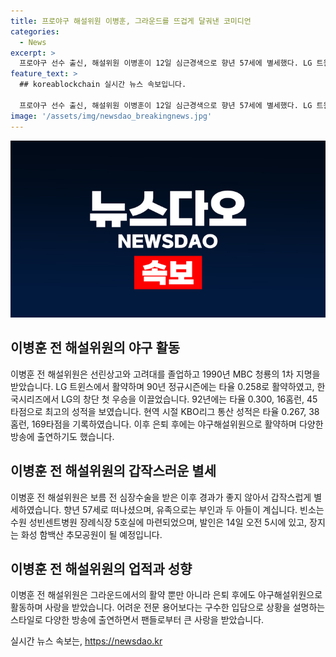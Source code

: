```yaml
---
title: 프로야구 해설위원 이병훈, 그라운드를 뜨겁게 달궈낸 코미디언
categories:
  - News
excerpt: >
  프로야구 선수 출신, 해설위원 이병훈이 12일 심근경색으로 향년 57세에 별세했다. LG 트윈스로 활약한 그는 팀의 창단 첫 우승을 이끌었고, KBO리그 통산 성적은 타율 0.267, 38홈런, 169타점이었다. 은퇴 후 해설위원으로 활동하며 재치 있는 입담으로 사랑을 받았고, 부인과 두 아들이 그를 뒤로하고 있다. 마지막 인사는 14일 오전 5시, 화성 함백산 추모 공원에서 이뤄질 예정이다.
feature_text: >
  ## koreablockchain 실시간 뉴스 속보입니다.

  프로야구 선수 출신, 해설위원 이병훈이 12일 심근경색으로 향년 57세에 별세했다. LG 트윈스로 활약한 그는 팀의 창단 첫 우승을 이끌었고, KBO리그 통산 성적은 타율 0.267, 38홈런, 169타점이었다. 은퇴 후 해설위원으로 활동하며 재치 있는 입담으로 사랑을 받았고, 부인과 두 아들이 그를 뒤로하고 있다. 마지막 인사는 14일 오전 5시, 화성 함백산 추모 공원에서 이뤄질 예정이다.
image: '/assets/img/newsdao_breakingnews.jpg'
---
```


<p><img src="/assets/img/newsdao_breakingnews.jpg" alt="koreablockchain 속보" /></p>

<h2 data-ke-size="size26">이병훈 전 해설위원의 야구 활동</h2>

<p data-ke-size="size16">이병훈 전 해설위원은 선린상고와 고려대를 졸업하고 1990년 MBC 청룡의 1차 지명을 받았습니다. LG 트윈스에서 활약하며 90년 정규시즌에는 타율 0.258로 활약하였고, 한국시리즈에서 LG의 창단 첫 우승을 이끌었습니다. 92년에는 타율 0.300, 16홈런, 45타점으로 최고의 성적을 보였습니다. 현역 시절 KBO리그 통산 성적은 타율 0.267, 38홈런, 169타점을 기록하였습니다. 이후 은퇴 후에는 야구해설위원으로 활약하며 다양한 방송에 출연하기도 했습니다.</p>

<h2 data-ke-size="size26">이병훈 전 해설위원의 갑작스러운 별세</h2>

<p data-ke-size="size16">이병훈 전 해설위원은 보름 전 심장수술을 받은 이후 경과가 좋지 않아서 갑작스럽게 별세하였습니다. 향년 57세로 떠나셨으며, 유족으로는 부인과 두 아들이 계십니다. 빈소는 수원 성빈센트병원 장례식장 5호실에 마련되었으며, 발인은 14일 오전 5시에 있고, 장지는 화성 함백산 추모공원이 될 예정입니다.</p>

<h2 data-ke-size="size26">이병훈 전 해설위원의 업적과 성향</h2>

<p data-ke-size="size16">이병훈 전 해설위원은 그라운드에서의 활약 뿐만 아니라 은퇴 후에도 야구해설위원으로 활동하며 사랑을 받았습니다. 어려운 전문 용어보다는 구수한 입담으로 상황을 설명하는 스타일로 다양한 방송에 출연하면서 팬들로부터 큰 사랑을 받았습니다.</p>
실시간 뉴스 속보는, <a href="https://newsdao.kr" rel="dofollow">https://newsdao.kr</a>


